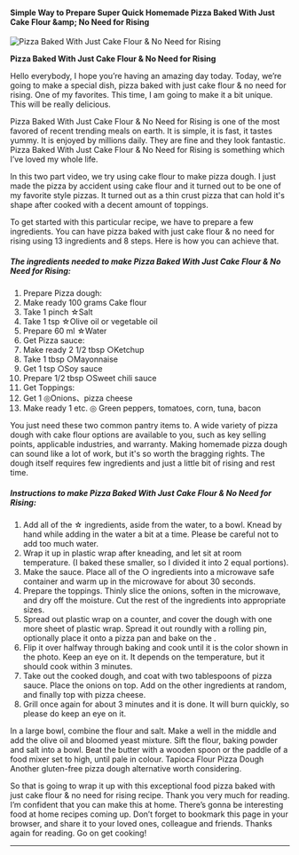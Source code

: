             

#### Simple Way to Prepare Super Quick Homemade Pizza Baked With Just Cake Flour &amp;amp; No Need for Rising

![Pizza Baked With Just Cake Flour &amp; No Need for Rising](https://img-global.cpcdn.com/recipes/4735772868476928/751x532cq70/pizza-baked-with-just-cake-flour-no-need-for-rising-recipe-main-photo.jpg)

**Pizza Baked With Just Cake Flour &amp; No Need for Rising**

Hello everybody, I hope you’re having an amazing day today. Today, we’re going to make a special dish, pizza baked with just cake flour & no need for rising. One of my favorites. This time, I am going to make it a bit unique. This will be really delicious.

Pizza Baked With Just Cake Flour & No Need for Rising is one of the most favored of recent trending meals on earth. It is simple, it is fast, it tastes yummy. It is enjoyed by millions daily. They are fine and they look fantastic. Pizza Baked With Just Cake Flour & No Need for Rising is something which I’ve loved my whole life.

In this two part video, we try using cake flour to make pizza dough. I just made the pizza by accident using cake flour and it turned out to be one of my favorite style pizzas. It turned out as a thin crust pizza that can hold it's shape after cooked with a decent amount of toppings.

To get started with this particular recipe, we have to prepare a few ingredients. You can have pizza baked with just cake flour & no need for rising using 13 ingredients and 8 steps. Here is how you can achieve that.

##### The ingredients needed to make Pizza Baked With Just Cake Flour & No Need for Rising:

1.  Prepare Pizza dough:
2.  Make ready 100 grams Cake flour
3.  Take 1 pinch ☆Salt
4.  Take 1 tsp ☆Olive oil or vegetable oil
5.  Prepare 60 ml ☆Water
6.  Get Pizza sauce:
7.  Make ready 2 1/2 tbsp ○Ketchup
8.  Take 1 tbsp ○Mayonnaise
9.  Get 1 tsp ○Soy sauce
10.  Prepare 1/2 tbsp ○Sweet chili sauce
11.  Get Toppings:
12.  Get 1 ◎Onions、pizza cheese
13.  Make ready 1 etc. ◎ Green peppers, tomatoes, corn, tuna, bacon

You just need these two common pantry items to. A wide variety of pizza dough with cake flour options are available to you, such as key selling points, applicable industries, and warranty. Making homemade pizza dough can sound like a lot of work, but it's so worth the bragging rights. The dough itself requires few ingredients and just a little bit of rising and rest time.

##### Instructions to make Pizza Baked With Just Cake Flour & No Need for Rising:

1.  Add all of the ☆ ingredients, aside from the water, to a bowl. Knead by hand while adding in the water a bit at a time. Please be careful not to add too much water.
2.  Wrap it up in plastic wrap after kneading, and let sit at room temperature. (I baked these smaller, so I divided it into 2 equal portions).
3.  Make the sauce. Place all of the ○ ingredients into a microwave safe container and warm up in the microwave for about 30 seconds.
4.  Prepare the toppings. Thinly slice the onions, soften in the microwave, and dry off the moisture. Cut the rest of the ingredients into appropriate sizes.
5.  Spread out plastic wrap on a counter, and cover the dough with one more sheet of plastic wrap. Spread it out roundly with a rolling pin, optionally place it onto a pizza pan and bake on the .
6.  Flip it over halfway through baking and cook until it is the color shown in the photo. Keep an eye on it. It depends on the temperature, but it should cook within 3 minutes.
7.  Take out the cooked dough, and coat with two tablespoons of pizza sauce. Place the onions on top. Add on the other ingredients at random, and finally top with pizza cheese.
8.  Grill once again for about 3 minutes and it is done. It will burn quickly, so please do keep an eye on it.

In a large bowl, combine the flour and salt. Make a well in the middle and add the olive oil and bloomed yeast mixture. Sift the flour, baking powder and salt into a bowl. Beat the butter with a wooden spoon or the paddle of a food mixer set to high, until pale in colour. Tapioca Flour Pizza Dough Another gluten-free pizza dough alternative worth considering.

So that is going to wrap it up with this exceptional food pizza baked with just cake flour & no need for rising recipe. Thank you very much for reading. I’m confident that you can make this at home. There’s gonna be interesting food at home recipes coming up. Don’t forget to bookmark this page in your browser, and share it to your loved ones, colleague and friends. Thanks again for reading. Go on get cooking!

* * *
